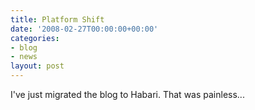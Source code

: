 ```yaml
---
title: Platform Shift
date: '2008-02-27T00:00:00+00:00'
categories:
- blog
- news
layout: post
---
```


I've just migrated the blog to Habari. That was painless...




